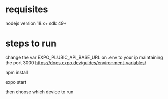 # requisites
nodejs version 18.x+
sdk 49+

# steps to run 

change the var EXPO_PLUBIC_API_BASE_URL on .env to your ip maintaining the port 3000
https://docs.expo.dev/guides/environment-variables/

npm install

expo start 

then choose which device to run

